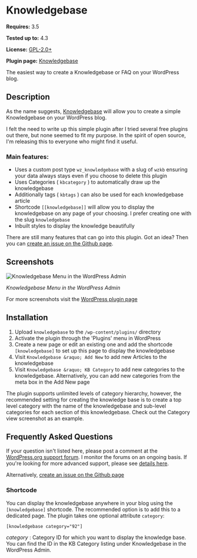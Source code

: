 # Knowledgebase

__Requires:__ 3.5

__Tested up to:__ 4.3

__License:__ [GPL-2.0+](http://www.gnu.org/licenses/gpl-2.0.html)

__Plugin page:__ [Knowledgebase](https://github.com/WebberZone/knowledgebase)

The easiest way to create a Knowledgebase or FAQ on your WordPress blog.

## Description

As the name suggests, [Knowledgebase](https://github.com/WebberZone/knowledgebase) will allow you to create a simple Knowledgebase on your WordPress blog.

I felt the need to write up this simple plugin after I tried several free plugins out there, but none seemed to fit my purpose. In the spirit of open source, I'm releasing this to everyone who might find it useful.

### Main features:

* Uses a custom post type `wz_knowledgebase` with a slug of `wzkb` ensuring your data always stays even if you choose to delete this plugin
* Uses Categories ( `kbcategory` ) to automatically draw up the knowledgebase
* Additionally tags ( `kbtags` ) can also be used for each knowledgebase article
* Shortcode `[[knowledgebase]]` will allow you to display the knowledgebase on any page of your choosing. I prefer creating one with the slug `knowledgebase`
* Inbuilt styles to display the knowledge beautifully

There are still many features that can go into this plugin. Got an idea? Then you can [create an issue on the Github page](https://github.com/WebberZone/knowledgebase/issues).

## Screenshots
![Knowledgebase Menu in the WordPress Admin](https://raw.githubusercontent.com/WebberZone/knowledgebase/master/assets/screenshot-1.png)

_Knowledgebase Menu in the WordPress Admin_

For more screenshots visit the <a href="http://wordpress.org/plugins/knowledgebase/screenshots/">WordPress plugin page</a>


## Installation

1. Upload `knowledgebase` to the `/wp-content/plugins/` directory
2. Activate the plugin through the 'Plugins' menu in WordPress
3. Create a new page or edit an existing one and add the shortcode `[knowledgebase]` to set up this page to display the knowledgebase
4. Visit `Knowledgebase &raquo; Add New` to add new Articles to the knowledgebase
5. Visit `Knowledgebase &raquo; KB Category` to add new categories to the knowledgebase. Alternatively, you can add new categories from the meta box in the Add New page

The plugin supports unlimited levels of category hierarchy, however, the recommended setting for creating the knowledge base is to create a top level category with the name of the knowledgebase and sub-level categories for each section of this knowledgebase. Check out the Category view screenshot as an example.


## Frequently Asked Questions

If your question isn't listed here, please post a comment at the <a href="http://wordpress.org/support/plugin/knowledgebase">WordPress.org support forum</a>. I monitor the forums on an ongoing basis. If you're looking for more advanced support, please see <a href="http://ajaydsouza.com/support/">details here</a>.

Alternatively, [create an issue on the Github page](https://github.com/WebberZone/knowledgebase/issues)


### Shortcode

You can display the knowledgebase anywhere in your blog using the `[knowledgebase]` shortcode. The recommended option is to add this to a dedicated page. The plugin takes one optional attribute `category`:

`[knowledgebase category="92"]`

*category* : Category ID for which you want to display the knowledge base. You can find the ID in the KB Category listing under Knowledgebase in the WordPress Admin.

